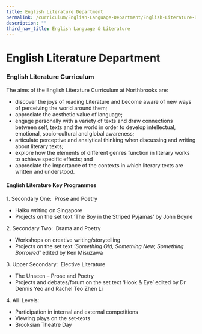 ```yaml
---
title: English Literature Department
permalink: /curriculum/English-Language-Department/English-Literature-Department/
description: ""
third_nav_title: English Language & Literature
---
```


English Literature Department
=============================

### **English Literature Curriculum**



The aims of the English Literature Curriculum at Northbrooks are:

*   discover the joys of reading Literature and become aware of new ways of perceiving the world around them;
*   appreciate the aesthetic value of language;
*   engage personally with a variety of texts and draw connections between self, texts and the world in order to develop intellectual, emotional, socio-cultural and global awareness;
*   articulate perceptive and analytical thinking when discussing and writing about literary texts;
*   explore how the elements of different genres function in literary works to achieve specific effects; and
*   appreciate the importance of the contexts in which literary texts are written and understood.

#### **English Literature Key Programmes**

1\. Secondary One:  Prose and Poetry

*   Haiku writing on Singapore
*   Projects on the set text ‘The Boy in the Striped Pyjamas’ by John Boyne

2\. Secondary Two:  Drama and Poetry

*   Workshops on creative writing/storytelling
*   Projects on the set text _‘Something Old, Something New, Something Borrowed’_ edited by Ken Misuzawa

3\. Upper Secondary:  Elective Literature

*   The Unseen – Prose and Poetry
*   Projects and debates/forum on the set text ‘Hook & Eye’ edited by Dr Dennis Yeo and Rachel Teo Zhen Li


4\. All  Levels: 

*   Participation in internal and external competitions
*   Viewing plays on the set-texts
*   Brooksian Theatre Day